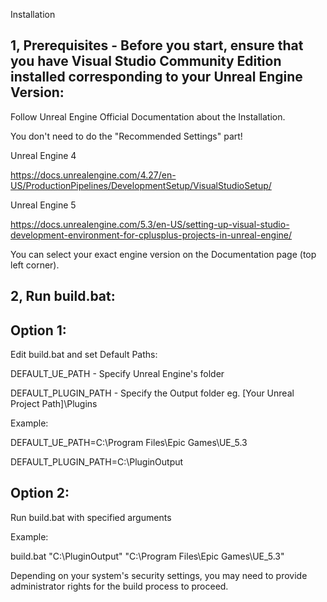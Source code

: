 Installation

1, Prerequisites - Before you start, ensure that you have Visual Studio Community Edition installed corresponding to your Unreal Engine Version:
-

Follow Unreal Engine Official Documentation about the Installation.

You don't need to do the "Recommended Settings" part!

Unreal Engine 4

https://docs.unrealengine.com/4.27/en-US/ProductionPipelines/DevelopmentSetup/VisualStudioSetup/

Unreal Engine 5

https://docs.unrealengine.com/5.3/en-US/setting-up-visual-studio-development-environment-for-cplusplus-projects-in-unreal-engine/

You can select your exact engine version on the Documentation page (top left corner).

2, Run build.bat:
-

Option 1:
-
Edit build.bat and set Default Paths:

DEFAULT_UE_PATH - Specify Unreal Engine's folder

DEFAULT_PLUGIN_PATH - Specify the Output folder eg. [Your Unreal Project Path]\Plugins

Example:

DEFAULT_UE_PATH=C:\Program Files\Epic Games\UE_5.3

DEFAULT_PLUGIN_PATH=C:\PluginOutput

Option 2:
-

Run build.bat with specified arguments

Example:

build.bat "C:\PluginOutput" "C:\Program Files\Epic Games\UE_5.3"

Depending on your system's security settings, you may need to provide administrator rights for the build process to proceed.
